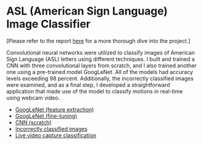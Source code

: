 # ASL (American Sign Language) Image Classifier
[Please refer to the report [here](https://github.com/anshulrao/asl-image-classifier/blob/master/files/Report.pdf) for a more thorough dive into the project.]

Convolutional neural networks were utilized to classify images of American Sign Language (ASL) letters using different techniques.
I built and trained a CNN with three convolutional layers from scratch, and I also trained another one using a pre-trained model GoogLeNet. 
All of the models had accuracy levels exceeding 98 percent. Additionally, the incorrectly classified images were examined, and as a final step,
I developed a straightforward application that made use of the model to classify motions in real-time using webcam video.

* [GoogLeNet (feature extraction)](https://github.com/anshulrao/asl-image-classifier/blob/master/code/SL%20Project%20-%20Feature%20extraction.ipynb)
* [GoogLeNet (fine-tuning)](https://github.com/anshulrao/asl-image-classifier/blob/master/code/SL%20Project%20-%20Fine-tuning.ipynb)
* [CNN (scratch)](https://github.com/anshulrao/asl-image-classifier/blob/master/code/SL%20Project%20-%20Scratch.ipynb)
* [Incorrectly classified images](https://github.com/anshulrao/asl-image-classifier/blob/master/code/SL%20Project%20-%20Incorrect.ipynb)
* [Live video capture classification](https://github.com/anshulrao/asl-image-classifier/blob/master/code/live_classifier.py)
